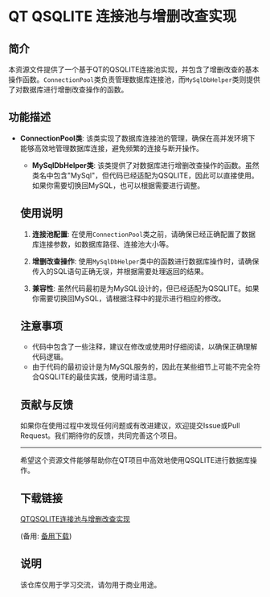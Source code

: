 # QT QSQLITE 连接池与增删改查实现

## 简介

本资源文件提供了一个基于QT的QSQLITE连接池实现，并包含了增删改查的基本操作函数。`ConnectionPool`类负责管理数据库连接池，而`MySqlDbHelper`类则提供了对数据库进行增删改查操作的函数。

## 功能描述

- **ConnectionPool类**: 该类实现了数据库连接池的管理，确保在高并发环境下能够高效地管理数据库连接，避免频繁的连接与断开操作。

  - **MySqlDbHelper类**: 该类提供了对数据库进行增删改查操作的函数。虽然类名中包含"MySql"，但代码已经适配为QSQLITE，因此可以直接使用。如果你需要切换回MySQL，也可以根据需要进行调整。

  ## 使用说明

  1. **连接池配置**: 在使用`ConnectionPool`类之前，请确保已经正确配置了数据库连接参数，如数据库路径、连接池大小等。

  2. **增删改查操作**: 使用`MySqlDbHelper`类中的函数进行数据库操作时，请确保传入的SQL语句正确无误，并根据需要处理返回的结果。

  3. **兼容性**: 虽然代码最初是为MySQL设计的，但已经适配为QSQLITE。如果你需要切换回MySQL，请根据注释中的提示进行相应的修改。

  ## 注意事项

  - 代码中包含了一些注释，建议在修改或使用时仔细阅读，以确保正确理解代码逻辑。
  - 由于代码的最初设计是为MySQL服务的，因此在某些细节上可能不完全符合QSQLITE的最佳实践，使用时请注意。

  ## 贡献与反馈

  如果你在使用过程中发现任何问题或有改进建议，欢迎提交Issue或Pull Request。我们期待你的反馈，共同完善这个项目。

  ---

  希望这个资源文件能够帮助你在QT项目中高效地使用QSQLITE进行数据库操作。

  ## 下载链接
  [QTQSQLITE连接池与增删改查实现](https://pan.quark.cn/s/7918bd25ef31) 

  (备用: [备用下载](https://pan.baidu.com/s/1KoUd7ACfNuYOOkr3zfJnLg?pwd=dcop))

  ## 说明

  该仓库仅用于学习交流，请勿用于商业用途。
